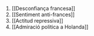 1. [[Desconfiança francesa]]
2. [[Sentiment anti-frances]]
3. [[Actitud repressiva]]
4. [[Admiració politica a Holanda]]
